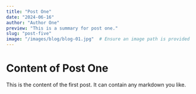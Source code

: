 ```yaml
---
title: "Post One"
date: "2024-06-16"
author: "Author One"
preview: "This is a summary for post one."
slug: "post-five"
image: "/images/blog/blog-01.jpg"  # Ensure an image path is provided
---
```


# Content of Post One

This is the content of the first post. It can contain any markdown you like.
